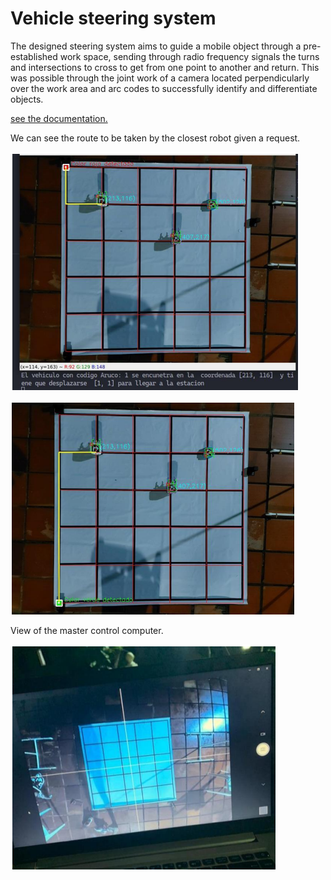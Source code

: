 # Vehicle steering system

The designed steering system aims to guide a mobile object through a pre-established work space, sending through radio frequency signals the turns and intersections to cross to get from one point to another and return. This was possible through the joint work of a camera located perpendicularly over the work area and arc codes to successfully identify and differentiate objects.

[see the documentation.](VEHICLE%20STEERING%20SYSTEM%20USING%20ArUcos%20CODES.pdf)

We can see the route to be taken by the closest robot given a request.

![Image 1](Img/Resultados2.png)

![Image 2](Img/Resultados.png)

View of the master control computer.

!["as"](Img/Resultados3.png)

